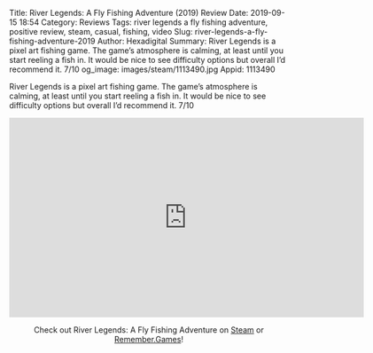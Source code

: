 Title: River Legends: A Fly Fishing Adventure (2019) Review
Date: 2019-09-15 18:54
Category: Reviews
Tags: river legends a fly fishing adventure, positive review, steam, casual, fishing, video
Slug: river-legends-a-fly-fishing-adventure-2019
Author: Hexadigital
Summary: River Legends is a pixel art fishing game. The game’s atmosphere is calming, at least until you start reeling a fish in. It would be nice to see difficulty options but overall I’d recommend it. 7/10
og_image: images/steam/1113490.jpg
Appid: 1113490

River Legends is a pixel art fishing game. The game’s atmosphere is calming, at least until you start reeling a fish in. It would be nice to see difficulty options but overall I’d recommend it. 7/10

<center><iframe src="https://www.youtube.com/embed/-kc13vcrMyU?feature=oembed" allow="accelerometer; autoplay; encrypted-media; gyroscope; picture-in-picture" width="640" height="360" frameborder="0"></iframe>

Check out River Legends: A Fly Fishing Adventure on [Steam](https://store.steampowered.com/app/1113490/?curator_clanid=34633900) or [Remember.Games](https://remember.games/game/2623/)!</center>